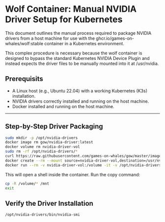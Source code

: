 # Wolf Container: Manual NVIDIA Driver Setup for Kubernetes

This document outlines the manual process required to package NVIDIA drivers from a host machine for use with the ghcr.io/games-on-whales/wolf:stable container in a Kubernetes environment.

This complex procedure is necessary because the wolf container is designed to bypass the standard Kubernetes NVIDIA Device Plugin and instead expects the driver files to be manually mounted into it at /usr/nvidia.

## Prerequisits

- A Linux host (e.g., Ubuntu 22.04) with a working Kubernetes (K3s) installation.
- NVIDIA drivers correctly installed and running on the host machine.
- Docker installed and running on the host machine. 

---

## Step-by-Step Driver Packaging

```sh
sudo mkdir -p /opt/nvidia-drivers
docker image rm gow/nvidia-driver:latest
docker volume rm nvidia-driver-vol
sudo rm -rf /opt/nvidia-drivers/*
curl https://raw.githubusercontent.com/games-on-whales/gow/master/images/nvidia-driver/Dockerfile | docker build -t gow/nvidia-driver:latest -f - --build-arg NV_VERSION=$(cat /sys/module/nvidia/version) .
docker create --rm --mount source=nvidia-driver-vol,destination=/usr/nvidia gow/nvidia-driver:latest sh
docker run --rm -v nvidia-driver-vol:/volume -it -v /opt/nvidia-drivers:/mnt busybox sh
```

This will open a shell inside the container. Run the copy command:

``` sh
cp -R /volume/* /mnt
exit
```

## Verify the Driver Installation

```sh
/opt/nvidia-drivers/bin/nvidia-smi
```



